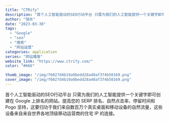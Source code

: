 ```yaml
---
title: "CTRify"
description: "首个人工智能驱动的SEO行动平台 只需为我们的人工智能提供一个关键字即可创建在 Google 上排名的网站。提高您的 S"
author: "瑞东"
date: "2023-03-30"
tags:
  - "Google"
  - "seo"
  - "搜索"
  - "网站运营"
categories: application
series: "网站播客"
website_link: "https://www.ctrify.com/"
color: "#666"

thumb_image: "/img/f6027d4b19a9bedd28a40af374b50169.png"
cover_image: "/img/f6027d4b19a9bedd28a40af374b50169.png"
---
```


首个人工智能驱动的SEO行动平台 只需为我们的人工智能提供一个关键字即可创建在 Google 上排名的网站。提高您的 SERP 排名、自然点击率、停留时间和 Pogo 坚持，这要归功于我们来自数百万个真实桌面和移动设备的自然流量，这些设备来自来自世界各地顶级移动运营商的住宅 IP 的连接。